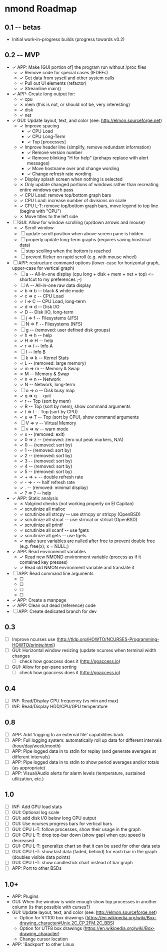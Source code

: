 # nmond Roadmap

## 0.1 -- betas
- Initial work-in-progress builds (progress towards v0.2)

## 0.2 -- MVP
- ✓ APP: Make [GUI portion of] the program run without /proc files
	- ✓ Remove code for special cases (IFDEFs)
	- ✓ Get data from sysctl and other system calls
	- ✓ Pull out UI elements (refactor)
	- ✓ Streamline main()
- ✓ APP: Create long output for:
	- ✓ cpu
	- ✗ mem (this is not, or should not be, very interesting)
	- ✓ disk
	- ✓ net
- ✓ GUI: Update layout, text, and color (see: http://elmon.sourceforge.net)
	- ✓ Improve spacing
		- ✓ CPU Load
		- ✓ CPU Long-Term
		- ✓ Top [processes]
	- ✓ Improve header line (simplify, remove redundant information)
		- ✓ Remove version number
		- ✓ Remove blinking "H for help" (prehaps replace with alert messages)
		- ✓ Move hostname over and change wording
		- ✓ Change refresh rate wording
	- ✓ Display splash screen when nothing is selected
	- ✗ Only update changed portions of windows rather than recreating entire windows each pass
	- ✓ CPU Load: remove top/bottom graph bars
	- ✓ CPU Load: increase number of divisions on scale
	- ✓ CPU L-T: remove top/bottom graph bars, move legend to top line (begins with "CPU")
	- ✗ Move titles to the left side
- ☐ GUI: Allow for window scrolling (up/down arrows and mouse)
	- ✓ Scroll window
	- ☐ update scroll position when above screen pane is hidden
	- ☐ properly update long-term graphs (requires saving hiostrical data)
	- ☐ stop scolling when the bottom is reached
	- ☐ prevent flicker on rapid scroll (e.g. with mouse wheel)
- ☐ APP: restructure command options (lower-case for horizontal graph, upper-case for vertical graph)
	- ☐      a -- All-in-one display (cpu long + disk + mem + net + top) <= shortcut to my preferences ;-)
	- ☐      A -- All-in-one raw data display
	- ✓ b => b -- black & white mode
	- ✓ c => c -- CPU Load
	- ✓ l => C -- CPU Load, long-term
	- ✓ d => d -- Disk I/O
	- ✓      D -- Disk I/O, long-term
	- ☐ j => f -- Filesystems (JFS)
	- ☐ N => F -- Filesystems (NFS)
	- ☐ g      -- (removed: user defined disk groups)
	- ✓ h => h -- help
	- ✓ H => H -- help
	- ✓ r => i -- Info A
	- ☐      I -- Info B
	- ☐ k => k -- Kernel Stats
	- ✓ L      -- (removed: large memory)
	- ✓ m => m -- Memory & Swap
	- ✗      M -- Memory & Swap
	- ✓ n => n -- Network
	- ✓      N -- Network, long-term
	- ☐ o => o -- Disk busy map
	- ✓ q => q -- quit
	- ✓      r -- Top (sort by mem)
	- ✓      R -- Top (sort by mem), show command arguments
	- ✓ t => t -- Top (sort by CPU)
	- ✓ u => T -- Top (sort by CPU), show command arguments
	- ☐ V => v -- Virtual Memory
	- ☐ v => w -- warn mode
	- ✓ x      -- (removed: exit)
	- ✓ 0 => z -- (removed: zero out peak markers, N/A)
	- ✓ 0      -- (removed: sort by)
	- ✓ 1      -- (removed: sort by)
	- ✓ 2      -- (removed: sort by)
	- ✓ 3      -- (removed: sort by)
	- ✓ 4      -- (removed: sort by)
	- ✓ 5      -- (removed: sort by)
	- ✓ + => + -- double refresh rate
	- ✓ - => - -- half refresh rate
	- ✓ .      -- (removed: minimal display)
	- ✓ ? => ? -- help
- ✓ APP: Static analysis
	- ✗ Valgrind checks (not working properly on El Capitan)
	- ✓ scrutinize all malloc
	- ✓ scrutinize all strcpy -- use strncpy or strlcpy (OpenBSD)
	- ✓ scrutinize all strcat -- use strncat or strlcat (OpenBSD)
	- ✓ scrutinize all printf
	- ✓ scrutinize all scanf -- use fgets
	- ✓ scrutinize all gets -- use fgets
	- ✓ make sure variables are nulled after free to prevent double free (e.g. free(x); x = NULL;)
- ✓ APP: Read environemnt variables
	- ✓ Read new NMOND environment variable (process as if it contained key presses)
	- ✓ Read old NMON environment variable and translate it
- ☐ APP: Read command line arguments
	- ☐ 
	- ☐
	- ☐
	- ☐
- ✓ APP: Create a manpage
- ✓ APP: Clean out dead (reference) code
- ☐ APP: Create dedicated branch for dev

## 0.3
- ☐ Improve ncurses use (http://tldp.org/HOWTO/NCURSES-Programming-HOWTO/printw.html)
- ☐ GUI: Horizontal window resizing (update ncurses when terminal width changes
	- ☐ check how goaccess does it (http://goaccess.io)
- ☐ GUI: Allow for per-pane sorting
	- ☐ check how goaccess does it (http://goaccess.io)

## 0.4
- ☐ INF: Read/Display CPU frequency (vs min and max)
- ☐ INF: Read/Display HDD/CPU/GPU temperature

## 0.8
- ☐ APP: Add 'logging to an external file' capabilities back
- ☐ APP: Full logging system: automatically roll up data for different intervals (hour/day/week/month)
- ☐ APP: Pipe logged data in to stdin for replay (and generate averages at different intervals)
- ☐ APP: Pipe logged data in to stdin to show period averages and/or totals (as appropriate)
- ☐ APP: Visual/Audio alerts for alarm levels (temperature, sustained utliization, etc.)

## 1.0
- ☐ INF: Add GPU load stats
- ☐ GUI: Optional log scale
- ☐ GUI: add disk I/O below long CPU output
- ☐ GUI: Use ncurses progress bars for vertical bars
- ☐ GUI: CPU L-T: follow processes, show their usage in the graph
- ☐ GUI: CPU L-T: drop top-bar down (show gap) when cpu speed is decreased
- ☐ GUI: CPU L-T: generalize chart so that it can be used for other data sets
- ☐ GUI: CPU L-T: show last data (faded, behind) for each bar in the graph (doubles visible data points)
- ☐ GUI: CPU L-T: show candlestick chart instead of bar graph
- ☐ APP: Port to other BSDs

## 1.0+
- APP: Plugins
- GUI: When the window is wide enough show top processes in another column (is that possible with curses?)
- GUI: Update layout, text, and color (see: http://elmon.sourceforge.net)
	- Option for VT100 box drawings (https://en.wikipedia.org/wiki/Box-drawing_character#Unix.2C_CP.2FM.2C_BBS)
	- Option for UTF8 box drawings (https://en.wikipedia.org/wiki/Box-drawing_character)
	- Change cursor location
- APP: 'Backport' to other Linux
